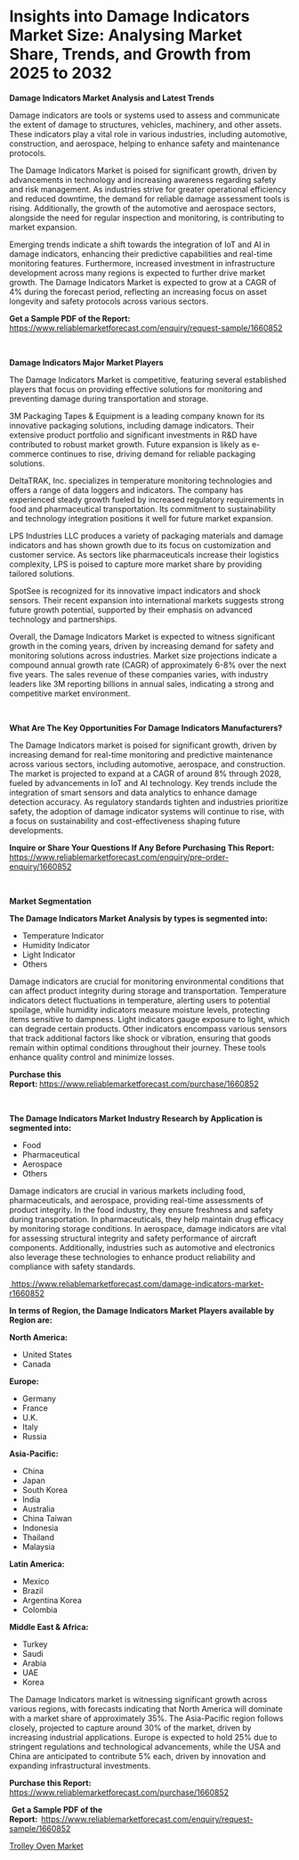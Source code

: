 <p><h1>Insights into Damage Indicators Market Size: Analysing Market Share, Trends, and Growth from 2025 to 2032</h1></p><p><strong>Damage Indicators Market Analysis and Latest Trends</strong></p>
<p><p>Damage indicators are tools or systems used to assess and communicate the extent of damage to structures, vehicles, machinery, and other assets. These indicators play a vital role in various industries, including automotive, construction, and aerospace, helping to enhance safety and maintenance protocols. </p><p>The Damage Indicators Market is poised for significant growth, driven by advancements in technology and increasing awareness regarding safety and risk management. As industries strive for greater operational efficiency and reduced downtime, the demand for reliable damage assessment tools is rising. Additionally, the growth of the automotive and aerospace sectors, alongside the need for regular inspection and monitoring, is contributing to market expansion. </p><p>Emerging trends indicate a shift towards the integration of IoT and AI in damage indicators, enhancing their predictive capabilities and real-time monitoring features. Furthermore, increased investment in infrastructure development across many regions is expected to further drive market growth. The Damage Indicators Market is expected to grow at a CAGR of 4% during the forecast period, reflecting an increasing focus on asset longevity and safety protocols across various sectors.</p></p>
<p><strong>Get a Sample PDF of the Report:&nbsp;</strong> <a href="https://www.reliablemarketforecast.com/enquiry/request-sample/1660852?utm_campaign=2516&utm_medium=2&utm_source=Github&utm_content=ia&utm_term=10042025&utm_id=damage-indicators">https://www.reliablemarketforecast.com/enquiry/request-sample/1660852</a></p>
<p>&nbsp;</p>
<p><strong>Damage Indicators Major Market Players</strong></p>
<p><p>The Damage Indicators Market is competitive, featuring several established players that focus on providing effective solutions for monitoring and preventing damage during transportation and storage.</p><p>3M Packaging Tapes & Equipment is a leading company known for its innovative packaging solutions, including damage indicators. Their extensive product portfolio and significant investments in R&D have contributed to robust market growth. Future expansion is likely as e-commerce continues to rise, driving demand for reliable packaging solutions.</p><p>DeltaTRAK, Inc. specializes in temperature monitoring technologies and offers a range of data loggers and indicators. The company has experienced steady growth fueled by increased regulatory requirements in food and pharmaceutical transportation. Its commitment to sustainability and technology integration positions it well for future market expansion.</p><p>LPS Industries LLC produces a variety of packaging materials and damage indicators and has shown growth due to its focus on customization and customer service. As sectors like pharmaceuticals increase their logistics complexity, LPS is poised to capture more market share by providing tailored solutions.</p><p>SpotSee is recognized for its innovative impact indicators and shock sensors. Their recent expansion into international markets suggests strong future growth potential, supported by their emphasis on advanced technology and partnerships.</p><p>Overall, the Damage Indicators Market is expected to witness significant growth in the coming years, driven by increasing demand for safety and monitoring solutions across industries. Market size projections indicate a compound annual growth rate (CAGR) of approximately 6-8% over the next five years. The sales revenue of these companies varies, with industry leaders like 3M reporting billions in annual sales, indicating a strong and competitive market environment.</p></p>
<p>&nbsp;</p>
<p><strong>What Are The Key Opportunities For Damage Indicators Manufacturers?</strong></p>
<p><p>The Damage Indicators market is poised for significant growth, driven by increasing demand for real-time monitoring and predictive maintenance across various sectors, including automotive, aerospace, and construction. The market is projected to expand at a CAGR of around 8% through 2028, fueled by advancements in IoT and AI technology. Key trends include the integration of smart sensors and data analytics to enhance damage detection accuracy. As regulatory standards tighten and industries prioritize safety, the adoption of damage indicator systems will continue to rise, with a focus on sustainability and cost-effectiveness shaping future developments.</p></p>
<p><strong>Inquire or Share Your Questions If Any Before Purchasing This Report:</strong> <a href="https://www.reliablemarketforecast.com/enquiry/pre-order-enquiry/1660852?utm_campaign=2516&utm_medium=2&utm_source=Github&utm_content=ia&utm_term=10042025&utm_id=damage-indicators">https://www.reliablemarketforecast.com/enquiry/pre-order-enquiry/1660852</a></p>
<p>&nbsp;</p>
<p><strong>Market Segmentation</strong></p>
<p><strong>The Damage Indicators Market Analysis by types is segmented into:</strong></p>
<p><ul><li>Temperature Indicator</li><li>Humidity Indicator</li><li>Light Indicator</li><li>Others</li></ul></p>
<p><p>Damage indicators are crucial for monitoring environmental conditions that can affect product integrity during storage and transportation. Temperature indicators detect fluctuations in temperature, alerting users to potential spoilage, while humidity indicators measure moisture levels, protecting items sensitive to dampness. Light indicators gauge exposure to light, which can degrade certain products. Other indicators encompass various sensors that track additional factors like shock or vibration, ensuring that goods remain within optimal conditions throughout their journey. These tools enhance quality control and minimize losses.</p></p>
<p><strong>Purchase this Report:&nbsp;</strong><a href="https://www.reliablemarketforecast.com/purchase/1660852?utm_campaign=2516&utm_medium=2&utm_source=Github&utm_content=ia&utm_term=10042025&utm_id=damage-indicators">https://www.reliablemarketforecast.com/purchase/1660852</a></p>
<p>&nbsp;</p>
<p><strong>The Damage Indicators Market Industry Research by Application is segmented into:</strong></p>
<p><ul><li>Food</li><li>Pharmaceutical</li><li>Aerospace</li><li>Others</li></ul></p>
<p><p>Damage indicators are crucial in various markets including food, pharmaceuticals, and aerospace, providing real-time assessments of product integrity. In the food industry, they ensure freshness and safety during transportation. In pharmaceuticals, they help maintain drug efficacy by monitoring storage conditions. In aerospace, damage indicators are vital for assessing structural integrity and safety performance of aircraft components. Additionally, industries such as automotive and electronics also leverage these technologies to enhance product reliability and compliance with safety standards.</p></p>
<p><a href="https://www.reliablemarketforecast.com/damage-indicators-market-r1660852?utm_campaign=2516&utm_medium=2&utm_source=Github&utm_content=ia&utm_term=10042025&utm_id=damage-indicators">&nbsp;https://www.reliablemarketforecast.com/damage-indicators-market-r1660852</a></p>
<p><strong>In terms of Region, the Damage Indicators Market Players available by Region are:</strong></p>
<p>
    <p> <strong> North America: </strong>
        <ul>
            <li>United States</li>
            <li>Canada</li>
        </ul>
        </p> 
    <p> <strong> Europe: </strong>
        <ul>
            <li>Germany</li>
            <li>France</li>
            <li>U.K.</li>
            <li>Italy</li>
            <li>Russia</li>
        </ul>
        </p> 
    <p> <strong> Asia-Pacific: </strong>
        <ul>
            <li>China</li>
            <li>Japan</li>
            <li>South Korea</li>
            <li>India</li>
            <li>Australia</li>
            <li>China Taiwan</li>
            <li>Indonesia</li>
            <li>Thailand</li>
            <li>Malaysia</li>
        </ul>
        </p> 
    <p> <strong> Latin America: </strong>
        <ul>
            <li>Mexico</li>
            <li>Brazil</li>
            <li>Argentina Korea</li>
            <li>Colombia</li>
        </ul>
        </p> 
    <p> <strong> Middle East & Africa: </strong>
        <ul>
            <li>Turkey</li>
            <li>Saudi</li>
            <li>Arabia</li>
            <li>UAE</li>
            <li>Korea</li>
        </ul>
    </p>
    </p>
<p><p>The Damage Indicators market is witnessing significant growth across various regions, with forecasts indicating that North America will dominate with a market share of approximately 35%. The Asia-Pacific region follows closely, projected to capture around 30% of the market, driven by increasing industrial applications. Europe is expected to hold 25% due to stringent regulations and technological advancements, while the USA and China are anticipated to contribute 5% each, driven by innovation and expanding infrastructural investments.</p></p>
<p><strong>Purchase this Report: </strong><a href="https://www.reliablemarketforecast.com/purchase/1660852?utm_campaign=2516&utm_medium=2&utm_source=Github&utm_content=ia&utm_term=10042025&utm_id=damage-indicators">https://www.reliablemarketforecast.com/purchase/1660852</a></p>
<p>&nbsp;<strong>Get a Sample PDF of the Report:&nbsp;&nbsp;</strong><a href="https://www.reliablemarketforecast.com/enquiry/request-sample/1660852?utm_campaign=2516&utm_medium=2&utm_source=Github&utm_content=ia&utm_term=10042025&utm_id=damage-indicators">https://www.reliablemarketforecast.com/enquiry/request-sample/1660852</a></p>
<p><strong></strong></p>
<p><p><a href="https://github.com/kakeryttri0c/Market-Research-Report-List-1/blob/main/trolley-oven-market.md?utm_campaign=2516&utm_medium=2&utm_source=Github&utm_content=ia&utm_term=10042025&utm_id=damage-indicators">Trolley Oven Market</a></p></p>